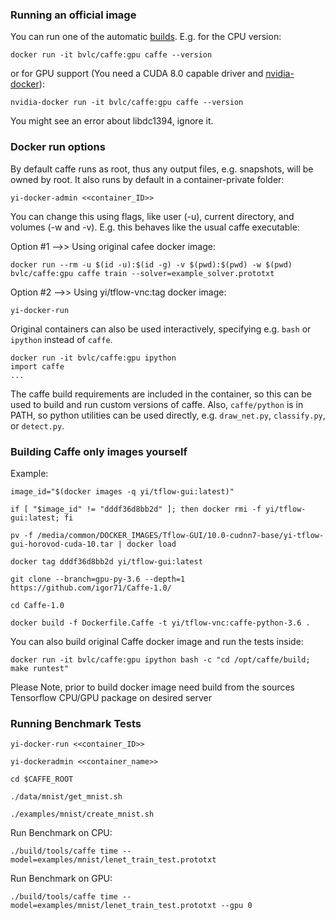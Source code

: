 
### Running an official image

You can run one of the automatic [builds](https://hub.docker.com/r/bvlc/caffe). E.g. for the CPU version:

`docker run -it bvlc/caffe:gpu caffe --version`

or for GPU support (You need a CUDA 8.0 capable driver and
[nvidia-docker](https://github.com/NVIDIA/nvidia-docker)):

`nvidia-docker run -it bvlc/caffe:gpu caffe --version`

You might see an error about libdc1394, ignore it.

### Docker run options

By default caffe runs as root, thus any output files, e.g. snapshots, will be owned
by root. It also runs by default in a container-private folder:

`yi-docker-admin <<container_ID>>`

You can change this using flags, like user (-u), current directory, and volumes (-w and -v).
E.g. this behaves like the usual caffe executable:

Option #1 -->> Using original cafee docker image:

`docker run --rm -u $(id -u):$(id -g) -v $(pwd):$(pwd) -w $(pwd) bvlc/caffe:gpu caffe train --solver=example_solver.prototxt`

Option #2 -->> Using yi/tflow-vnc:tag docker image:

`yi-docker-run`

Original containers can also be used interactively, specifying e.g. `bash` or `ipython`
instead of `caffe`.

```
docker run -it bvlc/caffe:gpu ipython
import caffe
...
```

The caffe build requirements are included in the container, so this can be used to
build and run custom versions of caffe. Also, `caffe/python` is in PATH, so python
utilities can be used directly, e.g. `draw_net.py`, `classify.py`, or `detect.py`.

### Building Caffe only images yourself

Example:
```
image_id="$(docker images -q yi/tflow-gui:latest)"

if [ "$image_id" != "dddf36d8bb2d" ]; then docker rmi -f yi/tflow-gui:latest; fi

pv -f /media/common/DOCKER_IMAGES/Tflow-GUI/10.0-cudnn7-base/yi-tflow-gui-horovod-cuda-10.tar | docker load

docker tag dddf36d8bb2d yi/tflow-gui:latest

git clone --branch=gpu-py-3.6 --depth=1 https://github.com/igor71/Caffe-1.0/

cd Caffe-1.0

docker build -f Dockerfile.Caffe -t yi/tflow-vnc:caffe-python-3.6 .
```
You can also build original Caffe docker image and run the tests inside:

`docker run -it bvlc/caffe:gpu ipython bash -c "cd /opt/caffe/build; make runtest"`

Please Note, prior to build docker image need build from the sources Tensorflow CPU/GPU package on desired server


### Running Benchmark Tests
```
yi-docker-run <<container_ID>>

yi-dockeradmin <<container_name>>

cd $CAFFE_ROOT

./data/mnist/get_mnist.sh

./examples/mnist/create_mnist.sh
```
Run Benchmark on CPU:

`./build/tools/caffe time --model=examples/mnist/lenet_train_test.prototxt`

Run Benchmark on GPU:

`./build/tools/caffe time --model=examples/mnist/lenet_train_test.prototxt --gpu 0`



